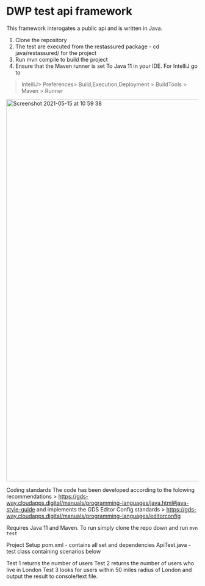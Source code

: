 # DWP test api framework

This framework interogates a public api and is written in Java.

1. Clone the repository 
2. The test are executed from the restassured package - cd java/restassured/ for the project
3. Run mvn compile to build the project
4. Ensure that the Maven runner is set To Java 11 in your IDE. For IntelliJ go to
>IntelliJ> Preferences> Build,Execution,Deployment > BuildTools > Maven > Runner

<img width="1000" alt="Screenshot 2021-05-15 at 10 59 38" src="https://user-images.githubusercontent.com/32160236/118356714-85c14d00-b56e-11eb-88bd-c98c6c29dba4.png">


Coding standards
The code has been developed according to the folowing recommendations > 
https://gds-way.cloudapps.digital/manuals/programming-languages/java.html#java-style-guide
and implements the GDS Editor Config standards > https://gds-way.cloudapps.digital/manuals/programming-languages/editorconfig

Requires Java 11 and Maven.  To run simply clone the repo down and run ```mvn test```




Project Setup
pom.xml - contains all set and dependencies 
ApiTest.java - test class containing scenarios below


Test 1 returns the number of users
Test 2 returns the number of users who live in London
Test 3 looks for users within 50 miles radius of London and output the result to console/text file.



